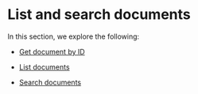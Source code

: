 # List and search documents

In this section, we explore the following:

* [Get document by ID](https://api.aodocs-staging.com/docs/aodocs-staging.altirnao.com/1/c/Guides/30-Manage%20AODocs%20documents/30-List%20and%20search%20documents/30-Get%20document%20by%20ID)

* [List documents](https://api.aodocs-staging.com/docs/aodocs-staging.altirnao.com/1/c/Guides/30-Manage%20AODocs%20documents/30-List%20and%20search%20documents/40-List%20documents)

* [Search documents](https://api.aodocs-staging.com/docs/aodocs-staging.altirnao.com/1/c/Guides/30-Manage%20AODocs%20documents/30-List%20and%20search%20documents/50-Search%20documents)




